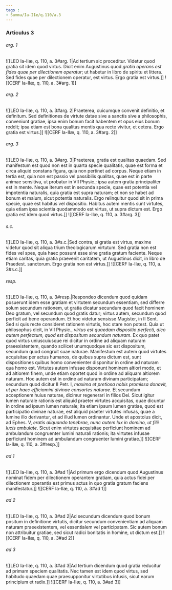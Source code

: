 ```yaml
---
tags : 
- Summa/Ia-IIæ/q.110/a.3
---
```


### Articulus 3

###### arg. 1
![[LEO Ia-IIæ, q. 110, a. 3#arg. 1|Ad tertium sic proceditur. Videtur quod gratia sit idem quod virtus. Dicit enim Augustinus quod *gratia operans est fides quae per dilectionem operatur*; ut habetur in libro de spiritu et littera. Sed fides quae per dilectionem operatur, est virtus. Ergo gratia est virtus.]]
![[CERF Ia-IIæ, q. 110, a. 3#arg. 1]]

###### arg. 2
![[LEO Ia-IIæ, q. 110, a. 3#arg. 2|Praeterea, cuicumque convenit definitio, et definitum. Sed definitiones de virtute datae sive a sanctis sive a philosophis, conveniunt gratiae, ipsa enim bonum facit habentem et opus eius bonum reddit; ipsa etiam est bona qualitas mentis qua recte vivitur, et cetera. Ergo gratia est virtus.]]
![[CERF Ia-IIæ, q. 110, a. 3#arg. 2]]

###### arg. 3
![[LEO Ia-IIæ, q. 110, a. 3#arg. 3|Praeterea, gratia est qualitas quaedam. Sed manifestum est quod non est in quarta specie qualitatis, quae est forma et circa aliquid constans figura, quia non pertinet ad corpus. Neque etiam in tertia est, quia non est passio vel passibilis qualitas, quae est in parte animae sensitiva, ut probatur in VII Physic.; ipsa autem gratia principaliter est in mente. Neque iterum est in secunda specie, quae est potentia vel impotentia naturalis, quia gratia est supra naturam; et non se habet ad bonum et malum, sicut potentia naturalis. Ergo relinquitur quod sit in prima specie, quae est habitus vel dispositio. Habitus autem mentis sunt virtutes, quia etiam ipsa scientia quodammodo est virtus, ut supra dictum est. Ergo gratia est idem quod virtus.]]
![[CERF Ia-IIæ, q. 110, a. 3#arg. 3]]

###### s.c.
![[LEO Ia-IIæ, q. 110, a. 3#s.c.|Sed contra, si gratia est virtus, maxime videtur quod sit aliqua trium theologicarum virtutum. Sed gratia non est fides vel spes, quia haec possunt esse sine gratia gratum faciente. Neque etiam caritas, quia gratia praevenit caritatem, ut Augustinus dicit, in libro de Praedest. sanctorum. Ergo gratia non est virtus.]]
![[CERF Ia-IIæ, q. 110, a. 3#s.c.]]

###### resp.
![[LEO Ia-IIæ, q. 110, a. 3#resp.|Respondeo dicendum quod quidam posuerunt idem esse gratiam et virtutem secundum essentiam, sed differre solum secundum rationem, ut gratia dicatur secundum quod facit hominem Deo gratum, vel secundum quod gratis datur; virtus autem, secundum quod perficit ad bene operandum. Et hoc videtur sensisse Magister, in II Sent. Sed si quis recte consideret rationem virtutis, hoc stare non potest. Quia ut philosophus dicit, in VII Physic., *virtus est quaedam dispositio perfecti, dico autem perfectum, quod est dispositum secundum naturam*. Ex quo patet quod virtus uniuscuiusque rei dicitur in ordine ad aliquam naturam praeexistentem, quando scilicet unumquodque sic est dispositum, secundum quod congruit suae naturae. Manifestum est autem quod virtutes acquisitae per actus humanos, de quibus supra dictum est, sunt dispositiones quibus homo convenienter disponitur in ordine ad naturam qua homo est. Virtutes autem infusae disponunt hominem altiori modo, et ad altiorem finem, unde etiam oportet quod in ordine ad aliquam altiorem naturam. Hoc autem est in ordine ad naturam divinam participatam; secundum quod dicitur II Petr. I, *maxima et pretiosa nobis promissa donavit, ut per haec efficiamini divinae consortes naturae*. Et secundum acceptionem huius naturae, dicimur regenerari in filios Dei. Sicut igitur lumen naturale rationis est aliquid praeter virtutes acquisitas, quae dicuntur in ordine ad ipsum lumen naturale; ita etiam ipsum lumen gratiae, quod est participatio divinae naturae, est aliquid praeter virtutes infusas, quae a lumine illo derivantur, et ad illud lumen ordinantur. Unde et apostolus dicit, ad Ephes. V, *eratis aliquando tenebrae, nunc autem lux in domino, ut filii lucis ambulate*. Sicut enim virtutes acquisitae perficiunt hominem ad ambulandum congruenter lumini naturali rationis; ita virtutes infusae perficiunt hominem ad ambulandum congruenter lumini gratiae.]]
![[CERF Ia-IIæ, q. 110, a. 3#resp.]]

###### ad 1
![[LEO Ia-IIæ, q. 110, a. 3#ad 1|Ad primum ergo dicendum quod Augustinus nominat fidem per dilectionem operantem gratiam, quia actus fidei per dilectionem operantis est primus actus in quo gratia gratum faciens manifestatur.]]
![[CERF Ia-IIæ, q. 110, a. 3#ad 1]]

###### ad 2
![[LEO Ia-IIæ, q. 110, a. 3#ad 2|Ad secundum dicendum quod bonum positum in definitione virtutis, dicitur secundum convenientiam ad aliquam naturam praeexistentem, vel essentialem vel participatam. Sic autem bonum non attribuitur gratiae, sed sicut radici bonitatis in homine, ut dictum est.]]
![[CERF Ia-IIæ, q. 110, a. 3#ad 2]]

###### ad 3
![[LEO Ia-IIæ, q. 110, a. 3#ad 3|Ad tertium dicendum quod gratia reducitur ad primam speciem qualitatis. Nec tamen est idem quod virtus, sed habitudo quaedam quae praesupponitur virtutibus infusis, sicut earum principium et radix.]]
![[CERF Ia-IIæ, q. 110, a. 3#ad 3]]

